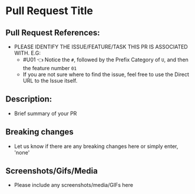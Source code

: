 # Pull Request Title

## Pull Request References:
- PLEASE IDENTIFY THE ISSUE/FEATURE/TASK THIS PR IS ASSOCIATED WITH. E.G:
    - #U01 👈 Notice the `#`, followed by the Prefix Category of `U`, and then the feature number `01`
    - If you are not sure where to find the issue, feel free to use the Direct URL to the Issue itself.

## Description:
- Brief summary of your PR

## Breaking changes
- Let us know if there are any breaking changes here or simply enter, 'none'

## Screenshots/Gifs/Media
- Please include any screenshots/media/GIFs here

